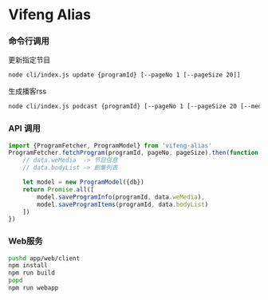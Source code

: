 Vifeng Alias
================================



### 命令行调用

更新指定节目

```sh
node cli/index.js update {programId} [--pageNo 1 [--pageSize 20]]
```

生成播客rss

```sh
node cli/index.js podcast {programId} [--pageNo 1 [--pageSize 20 [--mediaType video|audio]]]
```


### API 调用

```js
import {ProgramFetcher, ProgramModel} from 'vifeng-alias'
ProgramFetcher.fetchProgram(programId, pageNo, pageSize).then(function (data) {
    // data.weMedia  -> 节目信息
    // data.bodyList -> 剧集列表

    let model = new ProgramModel({db})
    return Promise.all([
        model.saveProgramInfo(programId, data.weMedia),
        model.saveProgramItems(programId, data.bodyList)
    ])
})
```

### Web服务

```sh
pushd app/web/client
npm install
npm run build
popd
npm run webapp
```

